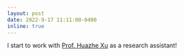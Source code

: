 ```yaml
---
layout: post
date: 2022-9-17 11:11:00-0400
inline: true
---
```


I start to work with [Prof. Huazhe Xu](http://hxu.rocks/) as a research assistant!

